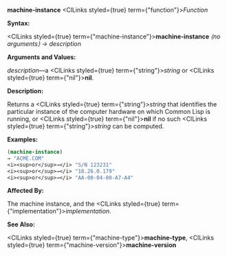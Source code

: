 **machine-instance** <ClLinks styled={true} term={"function"}><i>Function</i></ClLinks> 



**Syntax:** 



<ClLinks styled={true} term={"machine-instance"}><b>machine-instance</b></ClLinks> *⟨no arguments⟩ → description* 



**Arguments and Values:** 



*description*—a <ClLinks styled={true} term={"string"}><i>string</i></ClLinks> or <ClLinks styled={true} term={"nil"}><b>nil</b></ClLinks>. 



**Description:** 



Returns a <ClLinks styled={true} term={"string"}><i>string</i></ClLinks> that identifies the particular instance of the computer hardware on which Common Lisp is running, or <ClLinks styled={true} term={"nil"}><b>nil</b></ClLinks> if no such <ClLinks styled={true} term={"string"}><i>string</i></ClLinks> can be computed. 



**Examples:**
```lisp
(machine-instance) 
→ "ACME.COM" 
<i><sup>or</sup>→</i> "S/N 123231" 
<i><sup>or</sup>→</i> "18.26.0.179" 
<i><sup>or</sup>→</i> "AA-00-04-00-A7-A4" 
```
**Affected By:** 



The machine instance, and the <ClLinks styled={true} term={"implementation"}><i>implementation</i></ClLinks>. 







 



 



**See Also:** 



<ClLinks styled={true} term={"machine-type"}><b>machine-type</b></ClLinks>, <ClLinks styled={true} term={"machine-version"}><b>machine-version</b></ClLinks> 



